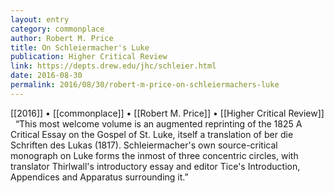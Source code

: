 ```yaml
---
layout: entry
category: commonplace
author: Robert M. Price
title: On Schleiermacher's Luke
publication: Higher Critical Review
link: https://depts.drew.edu/jhc/schleier.html
date: 2016-08-30
permalink: 2016/08/30/robert-m-price-on-schleiermachers-luke
---
```


[[2016]] • [[commonplace]] • [[Robert M. Price]] • [[Higher Critical Review]]
 
“This most welcome volume is an augmented reprinting of the 1825 A Critical Essay on the Gospel of St. Luke, itself a translation of  ber die Schriften des Lukas (1817). Schleiermacher's own source-critical monograph on Luke forms the inmost of three concentric circles, with translator Thirlwall's introductory essay and editor Tice's Introduction, Appendices and Apparatus surrounding it.”
